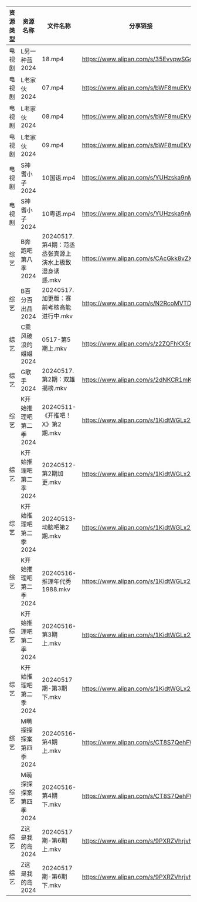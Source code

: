 | 资源类型 | 资源名称          | 文件名称                              | 分享链接                                 | 更新时间                |
| ---- | ------------- | --------------------------------- | ------------------------------------ | ------------------- |
| 电视剧  | L另一种蓝2024     | 18.mp4                            | https://www.alipan.com/s/35EvvpwSGdk | 2024-05-18 00:05:46 |
| 电视剧  | L老家伙2024      | 07.mp4                            | https://www.alipan.com/s/bWF8muEKVZh | 2024-05-18 06:00:06 |
| 电视剧  | L老家伙2024      | 08.mp4                            | https://www.alipan.com/s/bWF8muEKVZh | 2024-05-18 06:00:06 |
| 电视剧  | L老家伙2024      | 09.mp4                            | https://www.alipan.com/s/bWF8muEKVZh | 2024-05-18 06:00:05 |
| 电视剧  | S神耆小子2024     | 10国语.mp4                          | https://www.alipan.com/s/YUHzska9nMA | 2024-05-18 00:07:02 |
| 电视剧  | S神耆小子2024     | 10粤语.mp4                          | https://www.alipan.com/s/YUHzska9nMA | 2024-05-18 00:07:02 |
| 综艺   | B奔跑吧第八季2024   | 20240517.第4期：范丞丞张真源上演水上极致湿身诱惑.mkv | https://www.alipan.com/s/CAcGkk8vZXT | 2024-05-18 06:00:18 |
| 综艺   | B百分百出品2024    | 20240517.加更版：赛前考核高能进行中.mkv        | https://www.alipan.com/s/N2RcoMVTDZC | 2024-05-18 06:00:23 |
| 综艺   | C乘风破浪的姐姐2024  | 0517-第5期上.mkv                     | https://www.alipan.com/s/z2ZQFhKX5nR | 2024-05-18 06:00:28 |
| 综艺   | G歌手2024       | 20240517.第2期：双雄揭榜.mkv             | https://www.alipan.com/s/2dNKCR1mK3D | 2024-05-18 06:00:42 |
| 综艺   | K开始推理吧第二季2024 | 20240511-《开推吧！X》第2期.mkv           | https://www.alipan.com/s/1KidtWGLx2b | 2024-05-18 06:01:05 |
| 综艺   | K开始推理吧第二季2024 | 20240512-第2期加更.mkv                | https://www.alipan.com/s/1KidtWGLx2b | 2024-05-18 06:01:05 |
| 综艺   | K开始推理吧第二季2024 | 20240513-动脑吧第2期.mkv               | https://www.alipan.com/s/1KidtWGLx2b | 2024-05-18 06:01:04 |
| 综艺   | K开始推理吧第二季2024 | 20240516-推理年代秀1988.mkv            | https://www.alipan.com/s/1KidtWGLx2b | 2024-05-18 06:01:04 |
| 综艺   | K开始推理吧第二季2024 | 20240516-第3期上.mkv                 | https://www.alipan.com/s/1KidtWGLx2b | 2024-05-18 06:01:04 |
| 综艺   | K开始推理吧第二季2024 | 20240517期-第3期下.mkv                | https://www.alipan.com/s/1KidtWGLx2b | 2024-05-18 06:01:03 |
| 综艺   | M萌探探探案第四季2024 | 20240516-第4期上.mkv                 | https://www.alipan.com/s/CT8S7QehFWz | 2024-05-18 06:01:08 |
| 综艺   | M萌探探探案第四季2024 | 20240516-第4期下.mkv                 | https://www.alipan.com/s/CT8S7QehFWz | 2024-05-18 06:01:08 |
| 综艺   | Z这是我的岛2024    | 20240517期-第6期上.mkv                | https://www.alipan.com/s/9PXRZVhrjvh | 2024-05-18 06:01:40 |
| 综艺   | Z这是我的岛2024    | 20240517期-第6期下.mkv                | https://www.alipan.com/s/9PXRZVhrjvh | 2024-05-18 06:01:40 |

